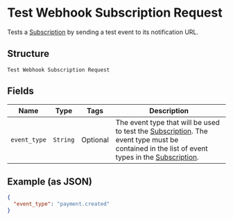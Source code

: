 
# Test Webhook Subscription Request

Tests a [Subscription](../../doc/models/webhook-subscription.md) by sending a test event to its notification URL.

## Structure

`Test Webhook Subscription Request`

## Fields

| Name | Type | Tags | Description |
|  --- | --- | --- | --- |
| `event_type` | `String` | Optional | The event type that will be used to test the [Subscription](../../doc/models/webhook-subscription.md). The event type must be<br>contained in the list of event types in the [Subscription](../../doc/models/webhook-subscription.md). |

## Example (as JSON)

```json
{
  "event_type": "payment.created"
}
```

